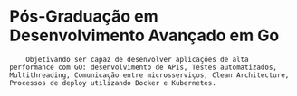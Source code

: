 # Pós-Graduação em Desenvolvimento Avançado em Go

        Objetivando ser capaz de desenvolver aplicações de alta performance com GO: desenvolvimento de APIs, Testes automatizados, Multithreading, Comunicação entre microsserviços, Clean Architecture, Processos de deploy utilizando Docker e Kubernetes.
